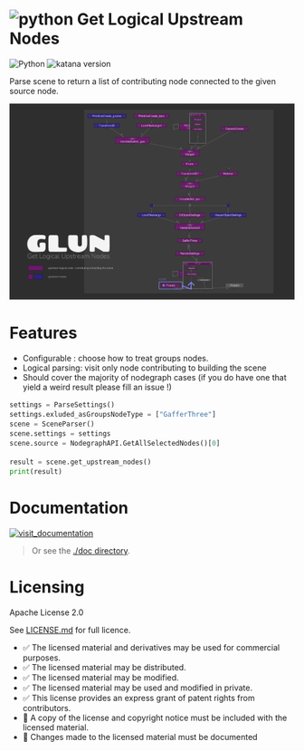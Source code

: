# ![python](https://img.shields.io/badge/python-333333?labelColor=FED142) Get Logical Upstream Nodes

![Python](https://img.shields.io/badge/Python-2+-4f4f4f?labelColor=FED142&logo=python)
![katana version](https://img.shields.io/badge/Katana-any-4f4f4f?labelColor=111111&logo=katana&logoColor=FCB123)

Parse scene to return a list of contributing node connected to the
given source node.

<img src="doc/img/cover.jpg" width="800">


# Features

- Configurable : choose how to treat groups nodes.
- Logical parsing: visit only node contributing to building the scene
- Should cover the majority of nodegraph cases (if you do have one that yield
a weird result please fill an issue !)

```python
settings = ParseSettings()
settings.exluded_asGroupsNodeType = ["GafferThree"]
scene = SceneParser()
scene.settings = settings
scene.source = NodegraphAPI.GetAllSelectedNodes()[0]

result = scene.get_upstream_nodes()
print(result)
```


# Documentation

[![visit_documentation](https://img.shields.io/badge/visit_documentation-blue)](doc/INDEX.md)


> Or see the [./doc directory](doc).

# Licensing

Apache License 2.0

See [LICENSE.md](./LICENSE.md) for full licence.

- ✅ The licensed material and derivatives may be used for commercial purposes.
- ✅ The licensed material may be distributed.
- ✅ The licensed material may be modified.
- ✅ The licensed material may be used and modified in private.
- ✅ This license provides an express grant of patent rights from contributors.
- 📏 A copy of the license and copyright notice must be included with the licensed material.
- 📏 Changes made to the licensed material must be documented